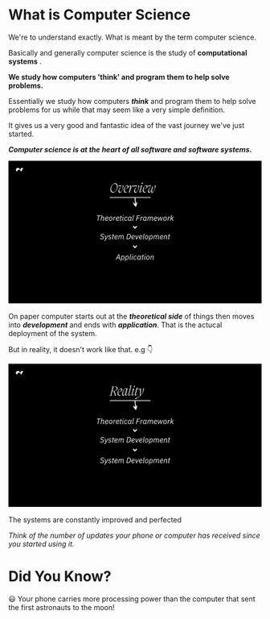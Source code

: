 # What is Computer Science

We're to understand exactly. What is meant by the term computer science.

Basically and generally computer science is the study of **computational systems** .

**We study how computers 'think' and program them to help solve problems.**

Essentially we study how computers ***think*** and program them to help solve problems for us while that may seem like a very simple definition.

It gives us a very good and fantastic idea of the vast journey we've just started.

***Computer science is at the heart of all software and software systems.***   

![alt text](https://github.com/opennote-cs/cs/blob/main/module%201%20/lesson%201/img/Overview.png)

On paper computer starts out at the ***theoretical side*** of things then moves into ***development*** and ends with ***application***. That is the actucal deployment of the system. 

But in reality, it doesn't work like that. e.g 👇

![alt text](https://github.com/opennote-cs/cs/blob/main/module%201%20/lesson%201/img/Reality.png)

The systems are constantly improved and perfected

*Think of the number of updates your phone or computer has received since you started using it.*

# Did You Know?

😃 Your phone carries more processing power than the computer that sent the first astronauts to the moon! 
